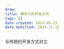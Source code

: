 ```yaml
---
draw:
title: 模块化的开发方式
tags: []
date created: 2024-06-23
date modified: 2024-11-12
---
```


与传统的开发方式对立
